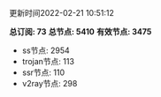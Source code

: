 更新时间2022-02-21 10:51:12

**总订阅: 73**
**总节点: 5410**
**有效节点: 3475**
- ss节点: 2954
- trojan节点: 113
- ssr节点: 110
- v2ray节点: 298
